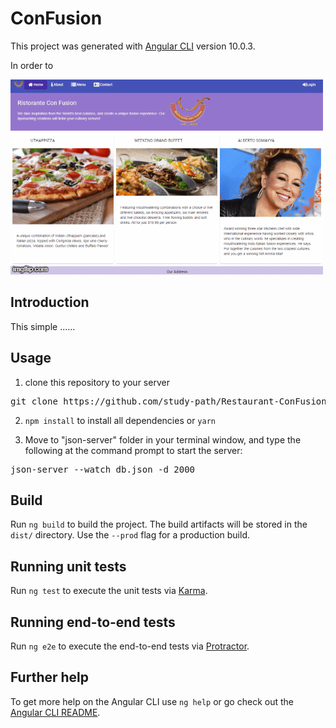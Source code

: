 # ConFusion

This project was generated with [Angular CLI](https://github.com/angular/angular-cli) version 10.0.3.

In order to

![](/src/assets/images/4ooac3.gif)

## Introduction

This simple ......

## Usage

<ol>
  <li>clone this repository to your server</li>
</ol>
  <div class="highlight highlight-source-shell"><pre>git clone https://github.com/study-path/Restaurant-ConFusion.git</pre></div>
<ol start="2">
  <li><code>npm install</code> to install all dependencies or <code>yarn</code></li>
</ol>
<ol start="3">
  <li>Move to "json-server" folder in your terminal window, and type the following at the command prompt to start the server:</li>
</ol >
  <div class="highlight highlight-source-shell"><pre>json-server --watch db.json -d 2000</pre></div>

## Build

Run `ng build` to build the project. The build artifacts will be stored in the `dist/` directory. Use the `--prod` flag for a production build.

## Running unit tests

Run `ng test` to execute the unit tests via [Karma](https://karma-runner.github.io).

## Running end-to-end tests

Run `ng e2e` to execute the end-to-end tests via [Protractor](http://www.protractortest.org/).

## Further help

To get more help on the Angular CLI use `ng help` or go check out the [Angular CLI README](https://github.com/angular/angular-cli/blob/master/README.md).
